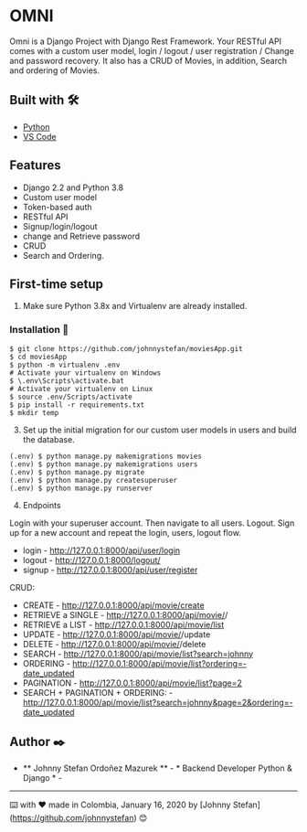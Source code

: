 # OMNI

Omni is a Django Project with Django Rest Framework. Your RESTful API comes with a custom user model, login / logout / user registration / Change and password recovery. It also has a CRUD of Movies, in addition, Search and ordering of Movies.

## Built with 🛠️
* [Python](https://www.python.org/downloads/)
* [VS Code](https://code.visualstudio.com/)

## Features
- Django 2.2 and Python 3.8
- Custom user model
- Token-based auth
- RESTful API
- Signup/login/logout
- change and Retrieve password
- CRUD
- Search and Ordering.

## First-time setup

1.  Make sure Python 3.8x and Virtualenv are already installed.

### Installation 🔧

```
$ git clone https://github.com/johnnystefan/moviesApp.git
$ cd moviesApp
$ python -m virtualenv .env
# Activate your virtualenv on Windows
$ \.env\Scripts\activate.bat
# Activate your virtualenv on Linux
$ source .env/Scripts/activate
$ pip install -r requirements.txt
$ mkdir temp
```

3.  Set up the initial migration for our custom user models in users and build the database.

```
(.env) $ python manage.py makemigrations movies
(.env) $ python manage.py makemigrations users
(.env) $ python manage.py migrate
(.env) $ python manage.py createsuperuser
(.env) $ python manage.py runserver
```

4.  Endpoints

Login with your superuser account. Then navigate to all users. Logout. Sign up for a new account and repeat the login, users, logout flow.

- login - http://127.0.0.1:8000/api/user/login
- logout - http://127.0.0.1:8000/logout/
- signup - http://127.0.0.1:8000/api/user/register

CRUD:

 - CREATE - http://127.0.0.1:8000/api/movie/create
 - RETRIEVE a SINGLE - http://127.0.0.1:8000/api/movie/<slug>/
 - RETRIEVE a LIST - http://127.0.0.1:8000/api/movie/list
 - UPDATE - http://127.0.0.1:8000/api/movie/<slug>/update
 - DELETE - http://127.0.0.1:8000/api/movie/<slug>/delete
 - SEARCH - http://127.0.0.1:8000/api/movie/list?search=johnny
 - ORDERING - http://127.0.0.1:8000/api/movie/list?ordering=-date_updated
 - PAGINATION - http://127.0.0.1:8000/api/movie/list?page=2
 - SEARCH + PAGINATION + ORDERING: - http://127.0.0.1:8000/api/movie/list?search=johnny&page=2&ordering=-date_updated

## Author ✒️

* ** Johnny Stefan Ordoñez Mazurek ** - * Backend Developer Python & Django * -

---
⌨️ with ❤️ made in Colombia, January 16, 2020 by [Johnny Stefan] (https://github.com/johnnystefan) 😊
